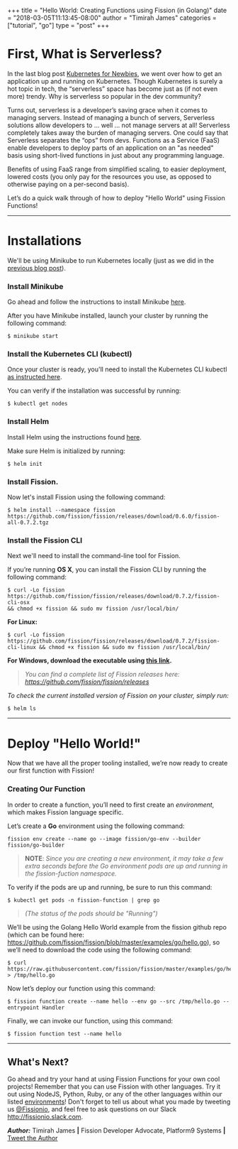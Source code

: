 +++
title = "Hello World: Creating Functions using Fission (in Golang)"
date = "2018-03-05T11:13:45-08:00"
author = "Timirah James"
categories = ["tutorial", "go"]
type = "post"
+++


# First, What is Serverless?

In the last blog post [Kubernetes for Newbies](/kubernetes_hello-world/), we went over how to get an application up and running on Kubernetes. Though Kubernetes is surely a hot topic in tech, the “serverless” space has become just as (if not even more) trendy. Why is serverless so popular in the dev community? 

Turns out, serverless is a developer’s saving grace when it comes to managing servers. Instead of managing a bunch of servers, Serverless solutions allow developers to … well … not manage servers at all! Serverless completely takes away the burden of managing servers. One could say that Serverless separates the “ops” from devs. Functions as a Service (FaaS) enable developers to deploy parts of an application on an "as needed" basis using short-lived functions in just about any programming language. 

Benefits of using FaaS range from simplified scaling, to easier deployment, lowered costs (you only pay for the resources you use, as opposed to otherwise paying on a per-second basis).



Let’s do a quick walk through of how to deploy "Hello World" using Fission Functions!


---- 

# Installations


We'll be using Minikube to run Kubernetes locally (just as we did in the [previous blog post](/kubernetes_hello-world/)).


### Install Minikube

 Go ahead and follow the instructions to install Minikube [here](https://github.com/kubernetes/minikube).

After you have Minikube installed, launch your cluster by running the following command:			
					
	$ minikube start


### Install the Kubernetes CLI (kubectl)

Once your cluster is ready, you'll need to install the Kubernetes CLI kubectl [as instructed here](https://kubernetes.io/docs/tasks/tools/install-kubectl/).


You can verify if the installation was successful by running:

	$ kubectl get nodes


### Install Helm

Install Helm using the instructions found [here](https://github.com/kubernetes/helm).

Make sure Helm is initialized by running:

	$ helm init


### Install Fission.

Now let's install Fission using the following command:

	$ helm install --namespace fission https://github.com/fission/fission/releases/download/0.6.0/fission-all-0.7.2.tgz


### Install the Fission CLI

Next we'll need to install the command-line tool for Fission.

If you’re running **OS X**, you can install the Fission CLI by running the following command:				
					
	$ curl -Lo fission
	https://github.com/fission/fission/releases/download/0.7.2/fission-cli-osx
	&& chmod +x fission && sudo mv fission /usr/local/bin/


**For Linux:**

	$ curl -Lo fission https://github.com/fission/fission/releases/download/0.7.2/fission-cli-linux && chmod +x fission && sudo mv fission /usr/local/bin/


**For Windows, download the executable using [this link](https://github.com/fission/fission/releases/download/0.6.0/fission-cli-windows.exe).**

>_You can find a complete list of Fission releases here: https://github.com/fission/fission/releases_

_To check the current installed version of Fission on your cluster, simply run:_

	$ helm ls


----


# Deploy "Hello World!"


Now that we have all the proper tooling installed, we’re now ready to create our first function with Fission! 


### Creating Our Function

In order to create a function, you’ll need to first create an _environment_, which makes Fission language specific.

Let’s create a **Go** environment using the following command:

	fission env create --name go --image fission/go-env --builder fission/go-builder

>**NOTE**: _Since you are creating a new environment, it may take a few extra seconds before the Go environment pods are up and running in the fission-fuction namespace._

To verify if the pods are up and running, be sure to run this command:

	$ kubectl get pods -n fission-function | grep go

>_(The status of the pods should be "Running")_

We’ll be using the Golang Hello World example from the fission github repo (which can be found here: https://github.com/fission/fission/blob/master/examples/go/hello.go), so we’ll need to download the code using the following command:
									
	$ curl https://raw.githubusercontent.com/fission/fission/master/examples/go/hello.go > /tmp/hello.go


Now let’s deploy our function using this command:

	$ fission function create --name hello --env go --src /tmp/hello.go --entrypoint Handler


Finally, we can invoke our function, using this command:

	$ fission function test --name hello

	
----

## What's Next?

Go ahead and try your hand at using Fission Functions for your own cool projects! Remember that you can use Fission with other languages. Try it out using NodeJS, Python, Ruby, or any of the other languages within our listed [environments](https://github.com/fission/fission/tree/master/environments)! Don't forget to tell us about what you made by tweeting us [@Fissionio](http://twitter.com/fissionio), and feel free to ask questions on our Slack http://fissionio.slack.com.



_**Author:**_ Timirah James **|** Fission Developer Advocate, Platform9 Systems  **|**  [Tweet the Author](https://www.twitter.com/timirahj)
